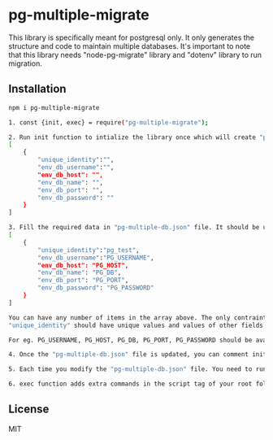 # pg-multiple-migrate

This library is specifically meant for postgresql only. It only generates the structure and code to maintain multiple databases. It's important to note that this library needs \"node-pg-migrate\" library and \"dotenv\" library to run migration.

## Installation

```sh
npm i pg-multiple-migrate

1. const {init, exec} = require("pg-multiple-migrate");

2. Run init function to intialize the library once which will create "pg-multiple-db.json" file at the root folder. This function should be executed only once. It will look like 
[
    {
        "unique_identity":"",
        "env_db_username":"",
        "env_db_host": "",
        "env_db_name": "",
        "env_db_port": "",
        "env_db_password": ""
    }
]

3. Fill the required data in "pg-multiple-db.json" file. It should be updated like this.
[
    {
        "unique_identity":"pg_test",
        "env_db_username":"PG_USERNAME",
        "env_db_host": "PG_HOST",
        "env_db_name": "PG_DB",
        "env_db_port": "PG_PORT",
        "env_db_password": "PG_PASSWORD"
    }
]

You can have any number of items in the array above. The only contraints is 
"unique_identity" should have unique values and values of other fields should be available in environment variables. 

For eg. PG_USERNAME, PG_HOST, PG_DB, PG_PORT, PG_PASSWORD should be available in .env file.

4. Once the "pg-multiple-db.json" file is updated, you can comment init() function and then run exec function.

5. Each time you modify the "pg-multiple-db.json" file. You need to run exec() function and it will handle rest.

6. exec function adds extra commands in the script tag of your root folder for "create", "up" and "down" of migration file.
```

## License

MIT

